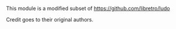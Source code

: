 This module is a modified subset of https://github.com/libretro/ludo

Credit goes to their original authors.
